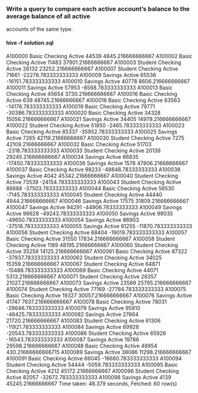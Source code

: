 ### Write a query to compare each active account’s balance to the average balance of all active
accounts of the same type.

####  hive -f solution.sql
A100000	Basic Checking	Active	44539	4845.216666666667
A100002	Basic Checking	Active	11483	37901.21666666667
A100003	Student Checking	Active	26132	23252.216666666667
A100007	Student Checking	Active	71661	-22276.783333333333
A100009	Savings	Active	65536	-16151.783333333333
A100010	Savings	Active	40778	8606.216666666667
A100011	Savings	Active	57953	-8568.783333333333
A100013	Basic Checking	Active	45654	3730.216666666667
A100016	Basic Checking	Active	639	48745.21666666667
A100018	Basic Checking	Active	63563	-14178.783333333333
A100019	Basic Checking	Active	79771	-30386.783333333333
A100020	Basic Checking	Active	34328	15056.216666666667
A100021	Savings	Active	34405	14979.216666666667
A100022	Student Checking	Active	51850	-2465.783333333333
A100023	Basic Checking	Active	85337	-35952.78333333333
A100025	Savings	Active	7265	42119.21666666667
A100030	Student Checking	Active	7275	42109.21666666667
A100032	Basic Checking	Active	51703	-2318.783333333333
A100033	Student Checking	Active	20139	29245.216666666667
A100034	Savings	Active	66835	-17450.783333333333
A100036	Savings	Active	1578	47806.21666666667
A100037	Basic Checking	Active	98233	-48848.78333333333
A100038	Savings	Active	4042	45342.21666666667
A100040	Student Checking	Active	73539	-24154.783333333333
A100043	Student Checking	Active	86888	-37503.78333333333
A100044	Basic Checking	Active	56530	-7145.783333333333
A100045	Student Checking	Active	44440	4944.216666666667
A100046	Savings	Active	17575	31809.216666666667
A100047	Savings	Active	94291	-44906.78333333333
A100049	Savings	Active	98628	-49243.78333333333
A100050	Savings	Active	99035	-49650.78333333333
A100054	Savings	Active	86903	-37518.78333333333
A100055	Savings	Active	61255	-11870.783333333333
A100056	Student Checking	Active	68404	-19019.783333333333
A100057	Basic Checking	Active	31550	17834.216666666667
A100058	Student Checking	Active	1189	48195.21666666667
A100060	Student Checking	Active	35259	14125.216666666667
A100061	Basic Checking	Active	87322	-37937.78333333333
A100062	Student Checking	Active	34025	15359.216666666667
A100067	Student Checking	Active	64871	-15486.783333333333
A100069	Basic Checking	Active	44071	5313.216666666667
A100071	Student Checking	Active	28357	21027.216666666667
A100073	Savings	Active	23589	25795.216666666667
A100074	Student Checking	Active	77169	-27784.783333333333
A100075	Basic Checking	Active	19327	30057.216666666667
A100076	Savings	Active	41747	7637.216666666667
A100078	Basic Checking	Active	78031	-28646.783333333333
A100079	Savings	Active	95810	-46425.78333333333
A100082	Savings	Active	27664	21720.216666666667
A100083	Student Checking	Active	61306	-11921.783333333333
A100084	Savings	Active	69928	-20543.783333333333
A100086	Student Checking	Active	65928	-16543.783333333333
A100087	Savings	Active	19786	29598.216666666667
A100088	Basic Checking	Active	48954	430.21666666666715
A100089	Savings	Active	38086	11298.216666666667
A100091	Basic Checking	Active	66045	-16660.783333333333
A100094	Student Checking	Active	54444	-5059.783333333333
A100095	Basic Checking	Active	4212	45172.21666666667
A100096	Student Checking	Active	82057	-32672.783333333333
A100098	Savings	Active	4139	45245.21666666667
Time taken: 46.379 seconds, Fetched: 60 row(s)


